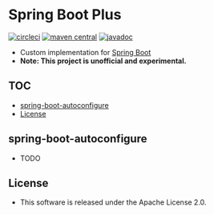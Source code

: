 # Spring Boot Plus

[![circleci](https://img.shields.io/badge/circleci-spring--boot--plus-brightgreen.svg)](https://circleci.com/gh/spt-oss/spring-boot-plus)
[![maven central](https://img.shields.io/badge/maven_central-spring--boot--plus-blue.svg)](https://mvnrepository.com/artifact/com.github.spt-oss/spring-boot-plus)
[![javadoc](https://img.shields.io/badge/javadoc-spring--boot--plus-blue.svg)](https://www.javadoc.io/doc/com.github.spt-oss/spring-boot-plus)

* Custom implementation for [Spring Boot](https://github.com/spring-projects/spring-boot)
* **Note: This project is unofficial and experimental.**

## TOC

* [spring-boot-autoconfigure](#spring-boot-autoconfigure)
* [License](#license)

## spring-boot-autoconfigure

* TODO

## License

* This software is released under the Apache License 2.0.
